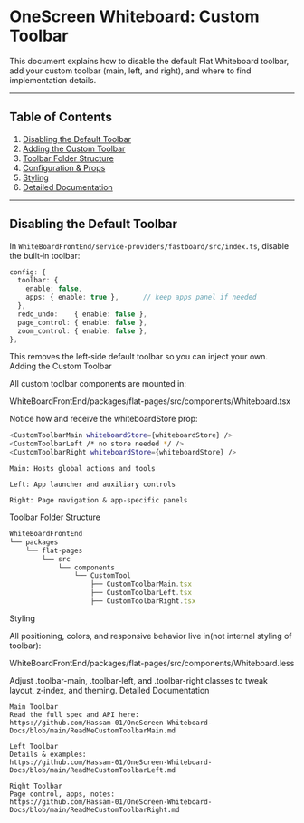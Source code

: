 # OneScreen Whiteboard: Custom Toolbar

This document explains how to disable the default Flat Whiteboard toolbar, add your custom toolbar (main, left, and right), and where to find implementation details.

---

## Table of Contents

1. [Disabling the Default Toolbar](#disabling-the-default-toolbar)  
2. [Adding the Custom Toolbar](#adding-the-custom-toolbar)  
3. [Toolbar Folder Structure](#toolbar-folder-structure)  
4. [Configuration & Props](#configuration--props)  
5. [Styling](#styling)  
6. [Detailed Documentation](#detailed-documentation)  

---

## Disabling the Default Toolbar

In `WhiteBoardFrontEnd/service-providers/fastboard/src/index.ts`, disable the built‑in toolbar:

```ts
config: {
  toolbar: {
    enable: false,
    apps: { enable: true },      // keep apps panel if needed
  },
  redo_undo:    { enable: false },
  page_control: { enable: false },
  zoom_control: { enable: false },
},
```
This removes the left‑side default toolbar so you can inject your own.
Adding the Custom Toolbar

All custom toolbar components are mounted in:

WhiteBoardFrontEnd/packages/flat-pages/src/components/Whiteboard.tsx

Notice how <CustomToolbarMain> and <CustomToolbarRight> receive the whiteboardStore prop:
```bash
<CustomToolbarMain whiteboardStore={whiteboardStore} />
<CustomToolbarLeft /* no store needed */ />
<CustomToolbarRight whiteboardStore={whiteboardStore} />
```

    Main: Hosts global actions and tools

    Left: App launcher and auxiliary controls

    Right: Page navigation & app‑specific panels

Toolbar Folder Structure
```ts
WhiteBoardFrontEnd
└── packages
    └── flat-pages
        └── src
            └── components
                └── CustomTool
                    ├── CustomToolbarMain.tsx
                    ├── CustomToolbarLeft.tsx
                    ├── CustomToolbarRight.tsx
```

Styling

All positioning, colors, and responsive behavior live in(not internal styling of toolbar):

WhiteBoardFrontEnd/packages/flat-pages/src/components/Whiteboard.less

Adjust .toolbar-main, .toolbar-left, and .toolbar-right classes to tweak layout, z‑index, and theming.
Detailed Documentation

    Main Toolbar
    Read the full spec and API here:
    https://github.com/Hassam-01/OneScreen-Whiteboard-Docs/blob/main/ReadMeCustomToolbarMain.md

    Left Toolbar
    Details & examples:
    https://github.com/Hassam-01/OneScreen-Whiteboard-Docs/blob/main/ReadMeCustomToolbarLeft.md

    Right Toolbar
    Page control, apps, notes:
    https://github.com/Hassam-01/OneScreen-Whiteboard-Docs/blob/main/ReadMeCustomToolbarRight.md
